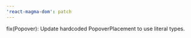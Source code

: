 ```yaml
---
'react-magma-dom': patch
---
```


fix(Popover): Update hardcoded PopoverPlacement to use literal types.
